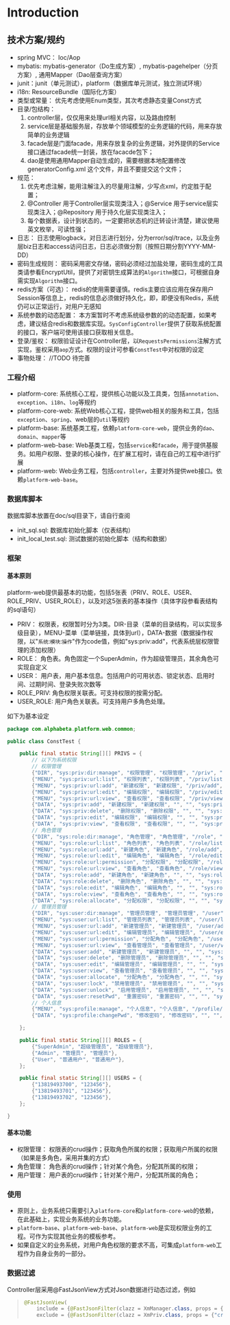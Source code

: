 # Introduction

## 技术方案/规约

- spring MVC： Ioc/Aop
- mybatis: mybatis-generator（Do生成方案）, mybatis-pagehelper（分页方案）, 通用Mapper（Dao层查询方案）
- junit：junit（单元测试），platform（数据库单元测试，独立测试环境）
- i18n: ResourceBundle（国际化方案）
- 类型或常量： 优先考虑使用Enum类型，其次考虑静态变量Const方式
- 目录/包结构：
  1. controller层，仅仅用来处理url相关内容，以及路由控制
  2. service层是基础服务层，存放单个领域模型的业务逻辑的代码，用来存放简单的业务逻辑
  3. facade层是门面facade，用来存放复杂的业务逻辑，对外提供的Service接口通过facade统一封装，放在facacde包下；
  4. dao是使用通用Mapper自动生成的，需要根据本地配置修改 generatorConfig.xml 这个文件，并且不要提交这个文件；
- 规范：
  1. 优先考虑注解，能用注解注入的尽量用注解，少写点xml，约定胜于配置；
  2. @Controller 用于Controller层实现类注入；@Service 用于service层实现类注入；@Repository 用于持久化层实现类注入；
  3. 每个数据表，设计到状态的，一定要把状态机的迁转设计清楚，建议使用英文枚举，可读性强；
- 日志： 日志使用logback，对日志进行划分，分为error/sql/trace，以及业务层biz日志和access访问日志，日志必须做分割（按照日期分割YYYY-MM-DD）
- 密码生成规则： 密码采用密文存储，密码必须经过加盐处理，密码生成的工具类请参看EncryptUtil，提供了对密钥生成算法的`Algorithm`接口，可根据自身需实现`Algorithm`接口。
- redis方案（可选）： redis的使用需要谨慎。redis主要应该应用在保存用户Session等信息上，redis的信息必须做好持久化，即，即便没有Redis，系统仍可以正常运行，对用户无感知
- 系统参数的动态配置： 本方案暂时不考虑系统级参数的的动态配置，如果考虑，建议结合redis和数据库实现。`SysConfigController`提供了获取系统配置的接口，客户端可使用该接口获取相关信息。
- 登录/鉴权： 权限验证设计在Controller层，以`RequestsPermissions`注解方式实现，鉴权采用`aop`方式。权限的设计可参看`ConstTest`中对权限的设定
- 事物处理： //TODO 待完善

### 工程介绍

- platform-core: 系统核心工程，提供核心功能以及工具类，包括`annotation`、`exception`、`i18n`、`log`等规约
- platform-core-web: 系统Web核心工程，提供web相关的服务和工具，包括`exception`、`spring`、web层的`util`等规约
- platform-base: 系统基类工程，依赖`platform-core-web`，提供业务的`dao`、`domain`、`mapper`等
- platform-web-base: Web基类工程，包括`service`和`facade`，用于提供基服务。如用户权限、登录的核心操作，在扩展工程时，请在自己的工程中进行扩展
- platform-web: Web业务工程，包括`controller`，主要对外提供web接口。依赖`platform-web-base`。 


### 数据库脚本

数据库脚本放置在doc/sql目录下，请自行查阅

- init_sql.sql: 数据库初始化脚本（仅表结构）
- init_local_test.sql: 测试数据的初始化脚本（结构和数据）

### 框架

#### 基本原则

platform-web提供最基本的功能，包括5张表（PRIV、ROLE、USER、ROLE_PRIV、USER_ROLE），以及对这5张表的基本操作（具体字段参看表结构的sql语句）

- PRIV： 权限表，权限暂时分为3类。DIR-目录（菜单的目录结构，可以实现多级目录），MENU-菜单（菜单链接，具体到url），DATA-数据（数据操作权限，以"`系统`:`模块`:`操作`"作为code值，例如"sys:priv:add"，代表系统层权限管理的添加权限）
- ROLE： 角色表。角色固定一个SuperAdmin，作为超级管理员，其余角色可实现自定义
- USER： 用户表，用户基本信息。包括用户的可用状态、锁定状态、启用时间、过期时间、登录失败次数等
- ROLE_PRIV: 角色权限关联表。可支持权限的按需分配。
- USER_ROLE: 用户角色关联表。可支持用户多角色处理。

如下为基本设定
```java
package com.alphabeta.platform.web.common;

public class ConstTest {

    public final static String[][] PRIVS = {
        // 以下为系统权限
        // 权限管理
        {"DIR", "sys:priv:dir:manage", "权限管理", "权限管理", "/priv", "/priv"},
        {"MENU", "sys:priv:url:list", "权限列表", "权限列表", "/priv/list", "/priv/list", "sys:priv:dir:manage"},
        {"MENU", "sys:priv:url:add", "新建权限", "新建权限", "/priv/add", "/priv/add", "sys:priv:dir:manage"},
        {"MENU", "sys:priv:url:edit", "编辑权限", "编辑权限", "/priv/edit", "/priv/edit", "sys:priv:dir:manage"},
        {"MENU", "sys:priv:url:view", "查看权限", "查看权限", "/priv/view", "/priv/view", "sys:priv:dir:manage"},
        {"DATA", "sys:priv:add", "新建权限", "新建权限", "", "", "sys:priv:dir:manage"},
        {"DATA", "sys:priv:delete", "删除权限", "删除权限", "", "", "sys:priv:dir:manage"},
        {"DATA", "sys:priv:edit", "编辑权限", "编辑权限", "", "", "sys:priv:dir:manage"},
        {"DATA", "sys:priv:view", "查看权限", "查看权限", "", "", "sys:priv:dir:manage"},
        // 角色管理
        {"DIR", "sys:role:dir:manage", "角色管理", "角色管理", "/role", "/role"},
        {"MENU", "sys:role:url:list", "角色列表", "角色列表", "/role/list", "/role/list", "sys:role:dir:manage"},
        {"MENU", "sys:role:url:add", "新建角色", "新建角色", "/role/add", "/role/add", "sys:role:dir:manage"},
        {"MENU", "sys:role:url:edit", "编辑角色", "编辑角色", "/role/edit", "/role/edit", "sys:role:dir:manage"},
        {"MENU", "sys:role:url:permission", "分配权限", "分配权限", "/role/permission", "/role/permission", "sys:role:dir:manage"},
        {"MENU", "sys:role:url:view", "查看角色", "查看角色", "/role/view", "/role/view", "sys:role:dir:manage"},
        {"DATA", "sys:role:add", "新建角色", "新建角色", "", "", "sys:role:dir:manage"},
        {"DATA", "sys:role:delete", "删除角色", "删除角色", "", "", "sys:role:dir:manage"},
        {"DATA", "sys:role:edit", "编辑角色", "编辑角色", "", "", "sys:role:dir:manage"},
        {"DATA", "sys:role:view", "查看角色", "查看角色", "", "", "sys:role:dir:manage"},
        {"DATA", "sys:role:allocate", "分配权限", "分配权限", "", "", "sys:role:dir:manage"},
        // 管理员管理
        {"DIR", "sys:user:dir:manage", "管理员管理", "管理员管理", "/user", "/user"},
        {"MENU", "sys:user:url:list", "管理员列表", "管理员列表", "/user/list", "/user/list", "sys:user:dir:manage"},
        {"MENU", "sys:user:url:add", "新建管理员", "新建管理员", "/user/add", "/user/add", "sys:user:dir:manage"},
        {"MENU", "sys:user:url:edit", "编辑管理员", "编辑管理员", "/user/edit", "/user/edit", "sys:user:dir:manage"},
        {"MENU", "sys:user:url:permission", "分配角色", "分配角色", "/user/permission", "/user/permission", "sys:user:dir:manage"},
        {"MENU", "sys:user:url:view", "查看管理员", "查看管理员", "/user/view", "/user/view", "sys:user:dir:manage"},
        {"DATA", "sys:user:add", "新建管理员", "新建管理员", "", "", "sys:user:dir:manage"},
        {"DATA", "sys:user:delete", "删除管理员", "删除管理员", "", "", "sys:user:dir:manage"},
        {"DATA", "sys:user:edit", "编辑管理员", "编辑管理员", "", "", "sys:user:dir:manage"},
        {"DATA", "sys:user:view", "查看管理员", "查看管理员", "", "", "sys:user:dir:manage"},
        {"DATA", "sys:user:allocate", "分配角色", "分配角色", "", "", "sys:user:dir:manage"},
        {"DATA", "sys:user:lock", "禁用管理员", "禁用管理员", "", "", "sys:user:dir:manage"},
        {"DATA", "sys:user:unlock", "启用管理员", "启用管理员", "", "", "sys:user:dir:manage"},
        {"DATA", "sys:user:resetPwd", "重置密码", "重置密码", "", "", "sys:user:dir:manage"},
        // 个人信息
        {"MENU", "sys:profile:manage", "个人信息", "个人信息", "/profile/view", "/profile/view"},
        {"DATA", "sys:profile:changePwd", "修改密码", "修改密码", "", "", "sys:profile:manage"},

    };

    public final static String[][] ROLES = {
        {"SuperAdmin", "超级管理员", "超级管理员"},
        {"Admin", "管理员", "管理员"},
        {"User", "普通用户", "普通用户"},
    };

    public final static String[][] USERS = {
        {"13819493700", "123456"},
        {"13819493701", "123456"},
        {"13819493702", "123456"},
    };

}
```

#### 基本功能

- 权限管理： 权限表的crud操作；获取角色所属的权限；获取用户所属的权限（如果是多角色，采用并集的方式）
- 角色管理： 角色表的crud操作；针对某个角色，分配其所属的权限；
- 用户管理： 用户表的crud操作；针对某个用户，分配其所属的角色；

### 使用

- 原则上，业务系统只需要引入`platform-core`和`platform-core-web`的依赖，在此基础上，实现业务系统的业务功能。
- `platform-base`、`platform-web-base`、`platform-web`是实现权限业务的工程。可作为实现其他业务的模板参考。
- 如果自定义的业务系统，对用户角色权限的要求不高，可集成`platform-web`工程作为自身业务的一部分。

### 数据过滤

Controller层采用@FastJsonView方式对Json数据进行动态过滤，例如
> ```java
> @FastJsonView(
>     include = {@FastJsonFilter(clazz = XmManager.class, props = {"phone", "name"})},
>     exclude = {@FastJsonFilter(clazz = XmPriv.class, props = {"createtime", "updatetime"})})
> ```
